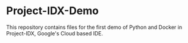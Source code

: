 # Project-IDX-Demo
This repository contains files for the first demo of Python and Docker in Project-IDX, Google's Cloud based IDE.
